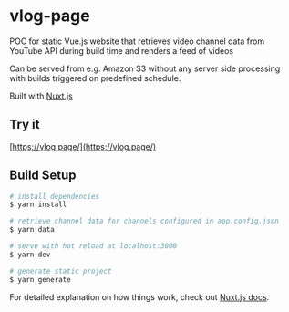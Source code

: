 # vlog-page

POC for static Vue.js website that retrieves video channel data from YouTube API during build time and renders a feed of videos

Can be served from e.g. Amazon S3 without any server side processing with builds triggered on predefined schedule.

Built with [Nuxt.js](https://nuxtjs.org)

## Try it
[https://vlog.page/](https://vlog.page/)


## Build Setup

``` bash
# install dependencies
$ yarn install

# retrieve channel data for channels configured in app.config.json
$ yarn data

# serve with hot reload at localhost:3000
$ yarn dev

# generate static project
$ yarn generate
```

For detailed explanation on how things work, check out [Nuxt.js docs](https://nuxtjs.org).
